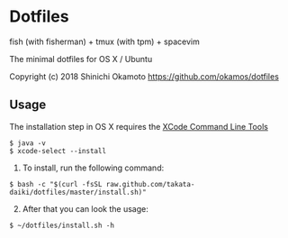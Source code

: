 # Dotfiles

fish (with fisherman) + tmux (with tpm) + spacevim

The minimal dotfiles for OS X / Ubuntu

Copyright (c) 2018 Shinichi Okamoto
https://github.com/okamos/dotfiles

## Usage

The installation step in OS X requires the [XCode Command Line Tools](https://developer.apple.com/downloads)

```
$ java -v
$ xcode-select --install
```

1. To install, run the following command:

```
$ bash -c "$(curl -fsSL raw.github.com/takata-daiki/dotfiles/master/install.sh)"
```

2. After that you can look the usage:

```
$ ~/dotfiles/install.sh -h
```
